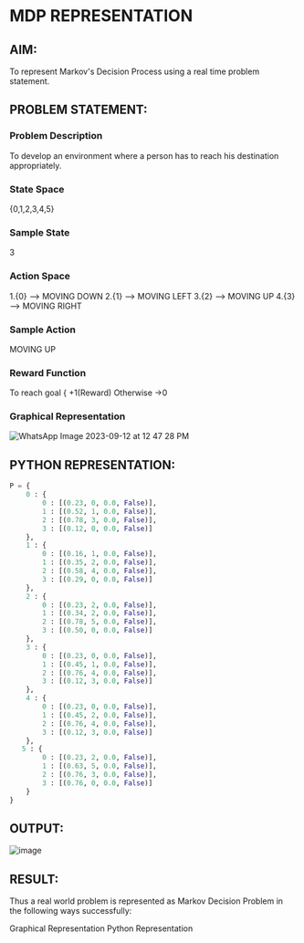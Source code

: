 # MDP REPRESENTATION

## AIM:
To represent Markov's Decision Process using a real time problem statement.
## PROBLEM STATEMENT:
### Problem Description
To develop an environment where a person has to reach his destination appropriately.
### State Space
{0,1,2,3,4,5}
### Sample State
3
### Action Space
1.{0} --> MOVING DOWN
2.{1} --> MOVING LEFT
3.{2} --> MOVING UP
4.{3} --> MOVING RIGHT
### Sample Action
MOVING UP
### Reward Function
To reach goal { +1(Reward) 
                Otherwise ->0


### Graphical Representation

![WhatsApp Image 2023-09-12 at 12 47 28 PM](https://github.com/Archana2003-Jkumar/mdp-representation/assets/93427594/761c50f9-7ac9-4228-b520-b9ddbf5b6b80)

## PYTHON REPRESENTATION:
```PYTHON
P = {
    0 : {
        0 : [(0.23, 0, 0.0, False)],
        1 : [(0.52, 1, 0.0, False)],
        2 : [(0.78, 3, 0.0, False)],
        3 : [(0.12, 0, 0.0, False)]
    },
    1 : {
        0 : [(0.16, 1, 0.0, False)],
        1 : [(0.35, 2, 0.0, False)],
        2 : [(0.58, 4, 0.0, False)],
        3 : [(0.29, 0, 0.0, False)]
    },
    2 : {
        0 : [(0.23, 2, 0.0, False)],
        1 : [(0.34, 2, 0.0, False)],
        2 : [(0.78, 5, 0.0, False)],
        3 : [(0.50, 0, 0.0, False)]
    },
    3 : {
        0 : [(0.23, 0, 0.0, False)],
        1 : [(0.45, 1, 0.0, False)],
        2 : [(0.76, 4, 0.0, False)],
        3 : [(0.12, 3, 0.0, False)]
    },
    4 : {
        0 : [(0.23, 0, 0.0, False)],
        1 : [(0.45, 2, 0.0, False)],
        2 : [(0.76, 4, 0.0, False)],
        3 : [(0.12, 3, 0.0, False)]
    },
   5 : {
        0 : [(0.23, 2, 0.0, False)],
        1 : [(0.63, 5, 0.0, False)],
        2 : [(0.76, 3, 0.0, False)],
        3 : [(0.76, 0, 0.0, False)]
    }
}
```
## OUTPUT:
![image](https://github.com/Archana2003-Jkumar/mdp-representation/assets/93427594/f6e8a434-0972-4b6d-8aa1-a86c7bdf637a)

## RESULT:
Thus a real world problem is represented as Markov Decision Problem in the following ways successfully:

Graphical Representation
Python Representation
